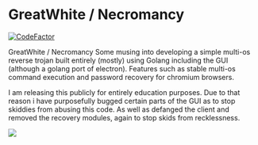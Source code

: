 # GreatWhite / Necromancy

[![CodeFactor](https://www.codefactor.io/repository/github/whiterabb17/greatwhite/badge)](https://www.codefactor.io/repository/github/whiterabb17/greatwhite)


GreatWhite / Necromancy
Some musing into developing a simple multi-os reverse trojan built entirely (mostly) using Golang including the GUI (although a golang port of electron).
Features such as stable multi-os command execution and password recovery for chromium browsers.

I am releasing this publicly for entirely education purposes.
Due to that reason i have purposefully bugged certain parts of the GUI as to stop skiddies from abusing this code.
As well as defanged the client and removed the recovery modules, again to stop skids from recklessness.

<img src="greatwhite.gif" />